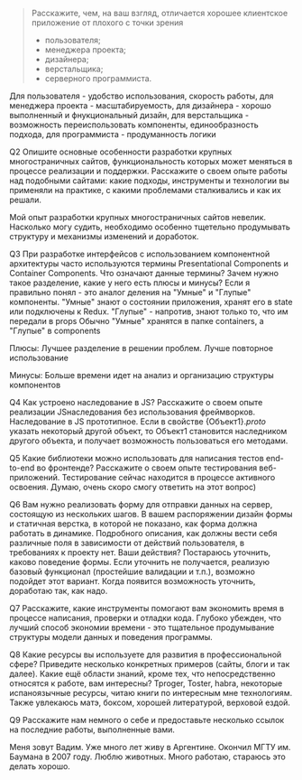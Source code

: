
<blockquote>
Расскажите, чем, на ваш взгляд, отличается хорошее клиентское приложение от
плохого с точки зрения
  <ul>
    <li>
      пользователя;
    </li>
    <li>
      менеджера проекта;
    </li>
    <li>
      дизайнера;
    </li>
    <li>
      верстальщика;
    </li>
    <li>
      серверного программиста.
    </li>
  </ul>
</blockquote>
Для пользователя - удобство использования, скорость работы,
для менеджера проекта - масштабируемость,
для дизайнера - хорошо выполненный и фнукциональный дизайн,
для верстальщика - возможность переиспользовать компоненты, единообразность подхода,
для программиста - продуманность логики

Q2
Опишите основные особенности разработки крупных многостраничных сайтов, функциональность которых может меняться в процессе реализации и поддержки.
Расскажите о своем опыте работы над подобными сайтами: какие подходы, инструменты и технологии вы применяли на практике, с какими проблемами сталкивались и как их решали.

Мой опыт разработки крупных многостраничных сайтов невелик. Насколько могу судить, необходимо особенно тщетельно
продумывать структуру и механизмы изменений и доработок.

Q3
При разработке интерфейсов с использованием компонентной архитектуры часто
используются термины Presentational Сomponents и Сontainer Сomponents. Что
означают данные термины? Зачем нужно такое разделение, какие у него есть
плюсы и минусы?
Если я правильно понял - это аналог деления на "Умные" и "Глупые" компоненты.
"Умные" знают о состоянии приложения, хранят его в state или подключены к Redux.
"Глупые" - напротив, знают только то, что им передали в props
Обычно "Умные" хранятся в папке containers, а "Глупые" в сomponents

Плюсы: Лучшее разделение в решении проблем.
Лучше повторное использование

Минусы: Больше времени идет на анализ и организацию структуры компонентов

Q4
Как устроено наследование в JS? Расскажите о своем опыте реализации JSнаследования
без использования фреймворков.
Наследование в JS прототипное. Если в свойстве {Объект1}._proto_ указать некоторый другой объект, то Объект1
становится наследником другого объекта, и получает возможность пользоваться его методами.

Q5
Какие библиотеки можно использовать для написания тестов end-to-end во
фронтенде? Расскажите о своем опыте тестирования веб-приложений.
Тестирование сейчас находится в процессе активного освоения. Думаю, очень скоро смогу ответить на этот вопрос)

Q6
Вам нужно реализовать форму для отправки данных на сервер, состоящую из
нескольких шагов. В вашем распоряжении дизайн формы и статичная верстка, в
которой не показано, как форма должна работать в динамике. Подробного
описания, как должны вести себя различные поля в зависимости от действий
пользователя, в требованиях к проекту нет. Ваши действия?
Постараюсь уточнить, каково поведение формы. Если уточнить не получается,
реализую базовый функционал (простейшие валидации и т.п.), возможно подойдет этот вариант.
Когда появится возможность уточнить, доработаю так, как надо.

Q7
Расскажите, какие инструменты помогают вам экономить время в процессе
написания, проверки и отладки кода.
Глубоко убежден, что лучший способ экономии времени - это тщательное продумывание структуры модели данных и поведения программы.

Q8
Какие ресурсы вы используете для развития в профессиональной сфере? Приведите
несколько конкретных примеров (сайты, блоги и так далее).
Какие ещё области знаний, кроме тех, что непосредственно относятся к работе,
вам интересны?
Tproger, Toster, habra, некоторые испаноязычные ресурсы, читаю книги по интересным мне технологиям.
Также увлекаюсь матэ, боксом, хорошей литературой, верховой ездой.

Q9
Расскажите нам немного о себе и предоставьте несколько ссылок на последние
работы, выполненные вами.

Меня зовут Вадим. Уже много лет живу в Аргентине. Окончил МГТУ им. Баумана в 2007 году.
Люблю животных. Много работаю, стараюсь это делать хорошо.
